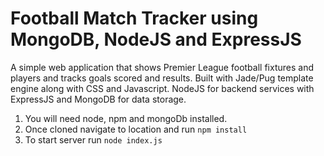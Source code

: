# Football Match Tracker using MongoDB, NodeJS and ExpressJS

A simple web application that shows Premier League football fixtures and players and tracks goals scored and results. Built with Jade/Pug template engine 
along with CSS and Javascript. NodeJS for backend services with ExpressJS and MongoDB for data storage.

1. You will need node, npm and mongoDb installed. 
2. Once cloned navigate to location and run ```npm install```
3. To start server run ```node index.js```
